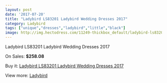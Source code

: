 ```yaml
---
layout: post
date: '2017-07-20'
title: "Ladybird LS83201 Ladybird Wedding Dresses 2017"
category: Ladybird
tags: ["unique","dresses","ladybird","little","black"]
image: http://img.hectodress.com/11249-thickbox_default/ladybird-ls83201-ladybird-wedding-dresses-2013.jpg
---
```

Ladybird LS83201 Ladybird Wedding Dresses 2017

On Sales: **$258.08**
<a href="https://www.hectodress.com/ladybird/5578-ladybird-ls83201-ladybird-wedding-dresses-2013.html"><amp-img layout="responsive" width="600" height="600" src="//img.hectodress.com/11249-thickbox_default/ladybird-ls83201-ladybird-wedding-dresses-2013.jpg" alt="Ladybird LS83201 Ladybird Wedding Dresses 2017 0" /></a>

Buy it: [Ladybird LS83201 Ladybird Wedding Dresses 2017](https://www.hectodress.com/ladybird/5578-ladybird-ls83201-ladybird-wedding-dresses-2013.html "Ladybird LS83201 Ladybird Wedding Dresses 2017")

View more: [Ladybird](https://www.hectodress.com/92-ladybird "Ladybird")